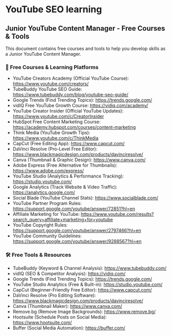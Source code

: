 # YouTube SEO learning
## Junior YouTube Content Manager - Free Courses & Tools
This document contains free courses and tools to help you develop skills as a Junior YouTube Content Manager.
### 📝 Free Courses & Learning Platforms
- YouTube Creators Academy (Official YouTube Course): https://www.youtube.com/creators/
- TubeBuddy YouTube SEO Guide: https://www.tubebuddy.com/blog/youtube-seo-guide/
- Google Trends (Find Trending Topics): https://trends.google.com/
- vidIQ Free YouTube Growth Course: https://vidiq.com/academy/
- YouTube Creator Insider (Official YouTube Updates): https://www.youtube.com/c/CreatorInsider
- HubSpot Free Content Marketing Course: https://academy.hubspot.com/courses/content-marketing
- Think Media (YouTube Growth Tips): https://www.youtube.com/c/ThinkMedia
- CapCut (Free Editing App): https://www.capcut.com/
- DaVinci Resolve (Pro-Level Free Editor): https://www.blackmagicdesign.com/products/davinciresolve/
- Canva (Thumbnail & Graphic Design): https://www.canva.com/
- Adobe Express (Free Alternative for Thumbnails): https://www.adobe.com/express/
- YouTube Studio (Analytics & Performance Tracking): https://studio.youtube.com/
- Google Analytics (Track Website & Video Traffic): https://analytics.google.com/
- Social Blade (YouTube Channel Stats): https://www.socialblade.com/
- YouTube Partner Program Rules: https://support.google.com/youtube/answer/72851?hl=en
- Affiliate Marketing for YouTube: https://www.youtube.com/results?search_query=affiliate+marketing+for+youtube
- YouTube Copyright Rules: https://support.google.com/youtube/answer/2797466?hl=en
- YouTube Community Guidelines: https://support.google.com/youtube/answer/9288567?hl=en
### 🛠️ Free Tools & Resources
- TubeBuddy (Keyword & Channel Analysis): https://www.tubebuddy.com/
- vidIQ (SEO & Competitor Analysis): https://vidiq.com/
- Google Trends (Find Trending Topics): https://trends.google.com/
- YouTube Studio Analytics (Free & Built-in): https://studio.youtube.com/
- CapCut (Beginner-Friendly Free Editor): https://www.capcut.com/
- DaVinci Resolve (Pro Editing Software): https://www.blackmagicdesign.com/products/davinciresolve/
- Canva (Thumbnail Maker): https://www.canva.com/
- Remove.bg (Remove Image Backgrounds): https://www.remove.bg/
- Hootsuite (Schedule Posts on Social Media): https://www.hootsuite.com/
- Buffer (Social Media Automation): https://buffer.com/
